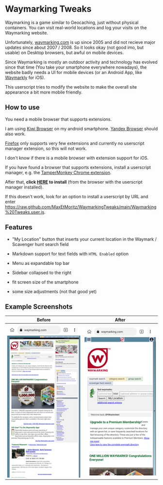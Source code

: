 # Waymarking Tweaks

Waymarking is a game similar to Geocaching, just without physical containers. You can visit real-world locations and log your visits on the Waymarking website.

Unfortunately, [waymarking.com](https://www.waymarking.com/) is up since 2005 and did not recieve major updates since about 2007 / 2008. So it looks okay (not good imo, but usable) on Desktop browsers, but awful on mobile devices.

Since Waymarking is mostly an outdoor activity and technology has evolved since that time (You take your smartphone everywhere nowadays), the website badly needs a UI for mobile devices (or an Android App, like [Waymarkly](https://apps.apple.com/app/waymarkly-a-waymarking-app/id1485909913?uo=4) for iOS).

This userscript tries to modify the website to make the overall site appearance a bit more mobile friendly.

## How to use

You need a mobile browser that supports extensions.

I am using [Kiwi Browser](https://play.google.com/store/apps/details?id=com.kiwibrowser.browser) on my android smartphone. [Yandex Browser](https://play.google.com/store/apps/details?id=com.yandex.browser) should also work.

[Firefox](https://play.google.com/store/apps/details?id=org.mozilla.firefox) only supports very few extensions and currently no userscript manager extension, so this will not work.

I don't know if there is a mobile browser with extension support for iOS.

If you have found a browser that supports extensions, install a userscript manager, e.g. the [TamperMonkey Chrome extension](https://chrome.google.com/webstore/detail/tampermonkey/dhdgffkkebhmkfjojejmpbldmpobfkfo).

After that, **click [HERE](https://raw.github.com/MaxEtMoritz/WaymarkingTweaks/main/Waymarking%20Tweaks.user.js) to install** (from the browser with the userscript manager installed).

If this doesn't work, look for an option to install a userscript by URL and enter https://raw.github.com/MaxEtMoritz/WaymarkingTweaks/main/Waymarking%20Tweaks.user.js.

## Features

- "My Location" button that inserts your current location in the Waymark / Scavenger hunt search field

- Markdown support for text fields with `HTML Enabled` option

- Menu as expandable top bar

- Sidebar collapsed to the right

- fit screen size of the smartphone

- some size adjustments (not that good yet)

## Example Screenshots
|Before|After|
|:----:|:-----:|
|![before.jpg](images/before.jpg)|![after.jpg](images/after.jpg)|
